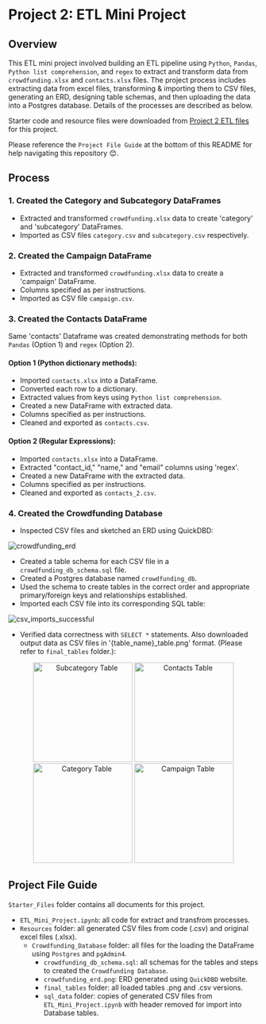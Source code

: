 # Project 2: ETL Mini Project

## Overview

This ETL mini project involved building an ETL pipeline using `Python`, `Pandas`, `Python list comprehension`, and `regex` to extract and transform data from `crowdfunding.xlsx` and `contacts.xlsx` files. The project process includes extracting data from excel files, transforming & importing them to CSV files, generating an ERD, designing table schemas, and then uploading the data into a Postgres database. Details of the processes are described as below.

Starter code and resource files were downloaded from [Project 2 ETL files](#) for this project.

Please reference the `Project File Guide` at the bottom of this README for help navigating this repository 😊.

## Process

### 1. Created the Category and Subcategory DataFrames

- Extracted and transformed `crowdfunding.xlsx` data to create 'category' and 'subcategory' DataFrames.
- Imported as CSV files `category.csv` and `subcategory.csv` respectively.

### 2. Created the Campaign DataFrame

- Extracted and transformed `crowdfunding.xlsx` data to create a 'campaign' DataFrame.
- Columns specified as per instructions.
- Imported as CSV file `campaign.csv`.

### 3. Created the Contacts DataFrame

Same 'contacts' Dataframe was created demonstrating methods for both `Pandas` (Option 1) and `regex` (Option 2).

#### Option 1 (Python dictionary methods):

- Imported `contacts.xlsx` into a DataFrame.
- Converted each row to a dictionary.
- Extracted values from keys using `Python list comprehension`.
- Created a new DataFrame with extracted data.
- Columns specified as per instructions.
- Cleaned and exported as `contacts.csv`.

#### Option 2 (Regular Expressions):

  - Imported `contacts.xlsx` into a DataFrame.
  - Extracted "contact_id," "name," and "email" columns using 'regex'.
  - Created a new DataFrame with the extracted data.
  - Columns specified as per instructions.
  - Cleaned and exported as `contacts_2.csv`.

### 4. Created the Crowdfunding Database

- Inspected CSV files and sketched an ERD using QuickDBD:
  
![crowdfunding_erd](https://github.com/imnana18/Crowdfunding_ETL/assets/147445115/38f8e9df-da82-4020-addd-50ab89faa59c)

- Created a table schema for each CSV file in a `crowdfunding_db_schema.sql` file.
- Created a Postgres database named `crowdfunding_db`.
- Used the schema to create tables in the correct order and appropriate primary/foreign keys and relationships established.
- Imported each CSV file into its corresponding SQL table:
  
![csv_imports_successful](https://github.com/imnana18/Crowdfunding_ETL/assets/147445115/5e82ac5b-8dee-4d8b-9d78-ae1ae7a0a64e)

- Verified data correctness with `SELECT *` statements. Also downloaded output data as CSV files in '{table_name}_table.png' format. (Please refer to `final_tables` folder.):

<p align="center">
  <img src="https://github.com/imnana18/Crowdfunding_ETL/assets/147445115/c4b9553b-739d-4c56-9602-90981a6c09d4" alt="Subcategory Table" width="200">
  <img src="https://github.com/imnana18/Crowdfunding_ETL/assets/147445115/6c328262-a6fc-49d2-a1f2-cd3d3730fda3" alt="Contacts Table" width="200">
  <img src="https://github.com/imnana18/Crowdfunding_ETL/assets/147445115/2bf28f6f-80a9-4c0f-8d80-653bcdd2ff89" alt="Category Table" width="200">
  <img src="https://github.com/imnana18/Crowdfunding_ETL/assets/147445115/f1d6e06d-a391-4500-840c-a18ba262e16c" alt="Campaign Table" width="200">
</p>

## Project File Guide

`Starter_Files` folder contains all documents for this project.
- `ETL_Mini_Project.ipynb`: all code for extract and transfrom processes.
- `Resources` folder: all generated CSV files from code (.csv) and original excel files (.xlsx).
    - `Crowdfunding_Database` folder: all files for the loading the DataFrame using `Postgres` and `pgAdmin4`.
        - `crowdfunding_db_schema.sql`: all schemas for the tables and steps to created the `Crowdfunding Database`.
        - `crowdfunding_erd.png`: ERD generated using `QuickDBD` website.
        - `final_tables` folder: all loaded tables .png and .csv versions.
        - `sql_data` folder: copies of generated CSV files from `ETL_Mini_Project.ipynb` with header removed for import into Database tables.
  

